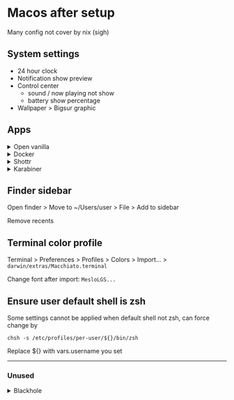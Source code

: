 # Macos after setup

Many config not cover by nix (sigh) 

## System settings

- 24 hour clock
- Notification show preview
- Control center
    - sound / now playing not show
    - battery show percentage
- Wallpaper > Bigsur graphic

## Apps

<details>
  <summary>Open vanilla</summary>
  
    System settings > Input method > + > Openvanilla
</details>

<details>
  <summary>Docker</summary>

  Launcher > Open Docker app > accept
  Tune resource setting to lesser
</details>

<details>
  <summary>Shottr</summary>

  Settings > screenshot > keyboard shortcuts
  Turn off all screenshot shortcuts

  Then open shottr.app
  set command + shift + 3 > full area
  set command + shift + 4 > area screenshot
  set command + shift + 5 > scroll screenshot
</details>

<details>
  <summary>Karabiner</summary>

  Add extras/karabiner json to custom rules in Karabiner Elements

  For custom keyboard, switch the modifiers key one by one in karabiner elements > basic > devices > modifiers
  e.g. ikki-68, which in macos swap to macos config = [option, command, ctrl], in karabiner it need left-command -> left-option & left-option -> left-command
</details>

## Finder sidebar

Open finder > Move to ~/Users/user > File > Add to sidebar

Remove recents

## Terminal color profile

Terminal > Preferences > Profiles > Colors > Import... > `darwin/extras/Macchiato.terminal`

Change font after import: `MesloLGS...`

## Ensure user default shell is zsh

Some settings cannot be applied when default shell not zsh, can force change by

```chsh -s /etc/profiles/per-user/${}/bin/zsh```

Replace ${} with vars.username you set

---

### Unused

<details>
  <summary>Blackhole</summary>

    1. Install Blackhole audio plugin.

    2. Open audio midi app

    3. Make a new aggregate device

    4. Add blackhole input and your mic (let’s say your MacBook mic)

    5. Make a new multi output

    6. Add blackhole and your speaker (macs speaker)

    7. Quit the Audio MIDI app

    8. Cmd click on sound module in control center and change output and input to the new output and input we just made.
</details>